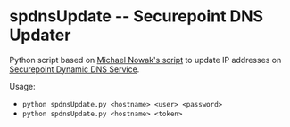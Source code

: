 # spdnsUpdate -- Securepoint DNS Updater
Python script based on [Michael Nowak's script](https://gist.github.com/mmichaa) to update IP addresses on [Securepoint Dynamic DNS Service](https://spdyn.de).

Usage:
- ```python spdnsUpdate.py <hostname> <user> <password>```
- ```python spdnsUpdate.py <hostname> <token>```
